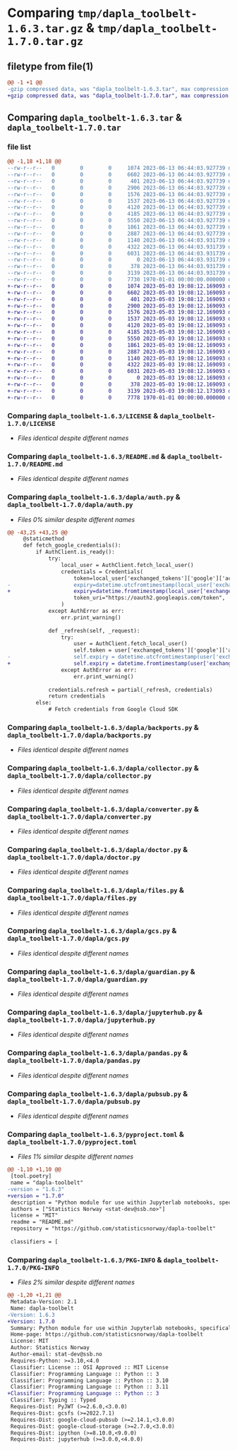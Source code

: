 # Comparing `tmp/dapla_toolbelt-1.6.3.tar.gz` & `tmp/dapla_toolbelt-1.7.0.tar.gz`

## filetype from file(1)

```diff
@@ -1 +1 @@
-gzip compressed data, was "dapla_toolbelt-1.6.3.tar", max compression
+gzip compressed data, was "dapla_toolbelt-1.7.0.tar", max compression
```

## Comparing `dapla_toolbelt-1.6.3.tar` & `dapla_toolbelt-1.7.0.tar`

### file list

```diff
@@ -1,18 +1,18 @@
--rw-r--r--   0        0        0     1074 2023-06-13 06:44:03.927739 dapla_toolbelt-1.6.3/LICENSE
--rw-r--r--   0        0        0     6602 2023-06-13 06:44:03.927739 dapla_toolbelt-1.6.3/README.md
--rw-r--r--   0        0        0      401 2023-06-13 06:44:03.927739 dapla_toolbelt-1.6.3/dapla/__init__.py
--rw-r--r--   0        0        0     2906 2023-06-13 06:44:03.927739 dapla_toolbelt-1.6.3/dapla/auth.py
--rw-r--r--   0        0        0     1576 2023-06-13 06:44:03.927739 dapla_toolbelt-1.6.3/dapla/backports.py
--rw-r--r--   0        0        0     1537 2023-06-13 06:44:03.927739 dapla_toolbelt-1.6.3/dapla/collector.py
--rw-r--r--   0        0        0     4120 2023-06-13 06:44:03.927739 dapla_toolbelt-1.6.3/dapla/converter.py
--rw-r--r--   0        0        0     4185 2023-06-13 06:44:03.927739 dapla_toolbelt-1.6.3/dapla/doctor.py
--rw-r--r--   0        0        0     5550 2023-06-13 06:44:03.927739 dapla_toolbelt-1.6.3/dapla/files.py
--rw-r--r--   0        0        0     1861 2023-06-13 06:44:03.927739 dapla_toolbelt-1.6.3/dapla/gcs.py
--rw-r--r--   0        0        0     2887 2023-06-13 06:44:03.927739 dapla_toolbelt-1.6.3/dapla/guardian.py
--rw-r--r--   0        0        0     1140 2023-06-13 06:44:03.931739 dapla_toolbelt-1.6.3/dapla/jupyterhub.py
--rw-r--r--   0        0        0     4322 2023-06-13 06:44:03.931739 dapla_toolbelt-1.6.3/dapla/pandas.py
--rw-r--r--   0        0        0     6031 2023-06-13 06:44:03.931739 dapla_toolbelt-1.6.3/dapla/pubsub.py
--rw-r--r--   0        0        0        0 2023-06-13 06:44:03.931739 dapla_toolbelt-1.6.3/dapla/spark/__init__.py
--rw-r--r--   0        0        0      378 2023-06-13 06:44:03.931739 dapla_toolbelt-1.6.3/dapla/spark/sparkui.py
--rw-r--r--   0        0        0     3139 2023-06-13 06:44:03.931739 dapla_toolbelt-1.6.3/pyproject.toml
--rw-r--r--   0        0        0     7730 1970-01-01 00:00:00.000000 dapla_toolbelt-1.6.3/PKG-INFO
+-rw-r--r--   0        0        0     1074 2023-05-03 19:08:12.169093 dapla_toolbelt-1.7.0/LICENSE
+-rw-r--r--   0        0        0     6602 2023-05-03 19:08:12.169093 dapla_toolbelt-1.7.0/README.md
+-rw-r--r--   0        0        0      401 2023-05-03 19:08:12.169093 dapla_toolbelt-1.7.0/dapla/__init__.py
+-rw-r--r--   0        0        0     2900 2023-05-03 19:08:12.169093 dapla_toolbelt-1.7.0/dapla/auth.py
+-rw-r--r--   0        0        0     1576 2023-05-03 19:08:12.169093 dapla_toolbelt-1.7.0/dapla/backports.py
+-rw-r--r--   0        0        0     1537 2023-05-03 19:08:12.169093 dapla_toolbelt-1.7.0/dapla/collector.py
+-rw-r--r--   0        0        0     4120 2023-05-03 19:08:12.169093 dapla_toolbelt-1.7.0/dapla/converter.py
+-rw-r--r--   0        0        0     4185 2023-05-03 19:08:12.169093 dapla_toolbelt-1.7.0/dapla/doctor.py
+-rw-r--r--   0        0        0     5550 2023-05-03 19:08:12.169093 dapla_toolbelt-1.7.0/dapla/files.py
+-rw-r--r--   0        0        0     1861 2023-05-03 19:08:12.169093 dapla_toolbelt-1.7.0/dapla/gcs.py
+-rw-r--r--   0        0        0     2887 2023-05-03 19:08:12.169093 dapla_toolbelt-1.7.0/dapla/guardian.py
+-rw-r--r--   0        0        0     1140 2023-05-03 19:08:12.169093 dapla_toolbelt-1.7.0/dapla/jupyterhub.py
+-rw-r--r--   0        0        0     4322 2023-05-03 19:08:12.169093 dapla_toolbelt-1.7.0/dapla/pandas.py
+-rw-r--r--   0        0        0     6031 2023-05-03 19:08:12.169093 dapla_toolbelt-1.7.0/dapla/pubsub.py
+-rw-r--r--   0        0        0        0 2023-05-03 19:08:12.169093 dapla_toolbelt-1.7.0/dapla/spark/__init__.py
+-rw-r--r--   0        0        0      378 2023-05-03 19:08:12.169093 dapla_toolbelt-1.7.0/dapla/spark/sparkui.py
+-rw-r--r--   0        0        0     3139 2023-05-03 19:08:12.173093 dapla_toolbelt-1.7.0/pyproject.toml
+-rw-r--r--   0        0        0     7778 1970-01-01 00:00:00.000000 dapla_toolbelt-1.7.0/PKG-INFO
```

### Comparing `dapla_toolbelt-1.6.3/LICENSE` & `dapla_toolbelt-1.7.0/LICENSE`

 * *Files identical despite different names*

### Comparing `dapla_toolbelt-1.6.3/README.md` & `dapla_toolbelt-1.7.0/README.md`

 * *Files identical despite different names*

### Comparing `dapla_toolbelt-1.6.3/dapla/auth.py` & `dapla_toolbelt-1.7.0/dapla/auth.py`

 * *Files 0% similar despite different names*

```diff
@@ -43,25 +43,25 @@
     @staticmethod
     def fetch_google_credentials():
         if AuthClient.is_ready():
             try:
                 local_user = AuthClient.fetch_local_user()
                 credentials = Credentials(
                     token=local_user['exchanged_tokens']['google']['access_token'],
-                    expiry=datetime.utcfromtimestamp(local_user['exchanged_tokens']['google']['exp']),
+                    expiry=datetime.fromtimestamp(local_user['exchanged_tokens']['google']['exp']),
                     token_uri="https://oauth2.googleapis.com/token",
                 )
             except AuthError as err:
                 err.print_warning()
 
             def _refresh(self, _request):
                 try:
                     user = AuthClient.fetch_local_user()
                     self.token = user['exchanged_tokens']['google']['access_token']
-                    self.expiry = datetime.utcfromtimestamp(user['exchanged_tokens']['google']['exp'])
+                    self.expiry = datetime.fromtimestamp(user['exchanged_tokens']['google']['exp'])
                 except AuthError as err:
                     err.print_warning()
 
             credentials.refresh = partial(_refresh, credentials)
             return credentials
         else:
             # Fetch credentials from Google Cloud SDK
```

### Comparing `dapla_toolbelt-1.6.3/dapla/backports.py` & `dapla_toolbelt-1.7.0/dapla/backports.py`

 * *Files identical despite different names*

### Comparing `dapla_toolbelt-1.6.3/dapla/collector.py` & `dapla_toolbelt-1.7.0/dapla/collector.py`

 * *Files identical despite different names*

### Comparing `dapla_toolbelt-1.6.3/dapla/converter.py` & `dapla_toolbelt-1.7.0/dapla/converter.py`

 * *Files identical despite different names*

### Comparing `dapla_toolbelt-1.6.3/dapla/doctor.py` & `dapla_toolbelt-1.7.0/dapla/doctor.py`

 * *Files identical despite different names*

### Comparing `dapla_toolbelt-1.6.3/dapla/files.py` & `dapla_toolbelt-1.7.0/dapla/files.py`

 * *Files identical despite different names*

### Comparing `dapla_toolbelt-1.6.3/dapla/gcs.py` & `dapla_toolbelt-1.7.0/dapla/gcs.py`

 * *Files identical despite different names*

### Comparing `dapla_toolbelt-1.6.3/dapla/guardian.py` & `dapla_toolbelt-1.7.0/dapla/guardian.py`

 * *Files identical despite different names*

### Comparing `dapla_toolbelt-1.6.3/dapla/jupyterhub.py` & `dapla_toolbelt-1.7.0/dapla/jupyterhub.py`

 * *Files identical despite different names*

### Comparing `dapla_toolbelt-1.6.3/dapla/pandas.py` & `dapla_toolbelt-1.7.0/dapla/pandas.py`

 * *Files identical despite different names*

### Comparing `dapla_toolbelt-1.6.3/dapla/pubsub.py` & `dapla_toolbelt-1.7.0/dapla/pubsub.py`

 * *Files identical despite different names*

### Comparing `dapla_toolbelt-1.6.3/pyproject.toml` & `dapla_toolbelt-1.7.0/pyproject.toml`

 * *Files 1% similar despite different names*

```diff
@@ -1,10 +1,10 @@
 [tool.poetry]
 name = "dapla-toolbelt"
-version = "1.6.3"
+version = "1.7.0"
 description = "Python module for use within Jupyterlab notebooks, specifically aimed for Statistics Norway's data platform called Dapla"
 authors = ["Statistics Norway <stat-dev@ssb.no>"]
 license = "MIT"
 readme = "README.md"
 repository = "https://github.com/statisticsnorway/dapla-toolbelt"
 
 classifiers = [
```

### Comparing `dapla_toolbelt-1.6.3/PKG-INFO` & `dapla_toolbelt-1.7.0/PKG-INFO`

 * *Files 2% similar despite different names*

```diff
@@ -1,20 +1,21 @@
 Metadata-Version: 2.1
 Name: dapla-toolbelt
-Version: 1.6.3
+Version: 1.7.0
 Summary: Python module for use within Jupyterlab notebooks, specifically aimed for Statistics Norway's data platform called Dapla
 Home-page: https://github.com/statisticsnorway/dapla-toolbelt
 License: MIT
 Author: Statistics Norway
 Author-email: stat-dev@ssb.no
 Requires-Python: >=3.10,<4.0
 Classifier: License :: OSI Approved :: MIT License
 Classifier: Programming Language :: Python :: 3
 Classifier: Programming Language :: Python :: 3.10
 Classifier: Programming Language :: Python :: 3.11
+Classifier: Programming Language :: Python :: 3
 Classifier: Typing :: Typed
 Requires-Dist: PyJWT (>=2.6.0,<3.0.0)
 Requires-Dist: gcsfs (>=2022.7.1)
 Requires-Dist: google-cloud-pubsub (>=2.14.1,<3.0.0)
 Requires-Dist: google-cloud-storage (>=2.7.0,<3.0.0)
 Requires-Dist: ipython (>=8.10.0,<9.0.0)
 Requires-Dist: jupyterhub (>=3.0.0,<4.0.0)
```

